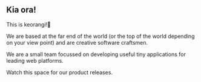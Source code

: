 ## Kia ora!

This is keorangi!🦜

We are based at the far end of the world (or the top of the world depending on your view point) and are creative software craftsmen.

We are a small team focussed on developing useful tiny applications for leading web platforms.

Watch this space for our product releases.

<!--

**Here are some ideas to get you started:**

🙋‍♀️ A short introduction - what is your organization all about?
🌈 Contribution guidelines - how can the community get involved?
👩‍💻 Useful resources - where can the community find your docs? Is there anything else the community should know?
🍿 Fun facts - what does your team eat for breakfast?
🧙 Remember, you can do mighty things with the power of [Markdown](https://docs.github.com/github/writing-on-github/getting-started-with-writing-and-formatting-on-github/basic-writing-and-formatting-syntax)
-->
